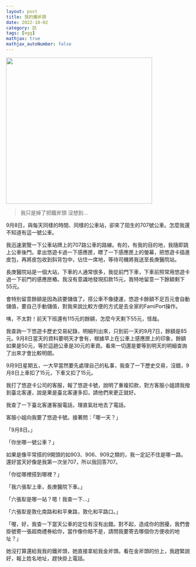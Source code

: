 ```yaml
---
layout: post
title: 我的鐵斧頭
date: 2022-10-02
category: 誌
tags: [egg]
mathjax: true
mathjax_autoNumber: false
---
```


<img src="/blog/assets/images/2022/ironAxe.jpg" style="width:400px"/>

> 我只是掉了把鐵斧頭
> 沒想到…

<!--more-->

9月8日，與每天同樣的時間、同樣的公車站，卻來了陌生的707號公車。怎麼我還不知道有這一號公車。

我迅速瀏覽一下公車站牌上的707路公車的路線。有的，有我的目的地，我隨即跳上公車後門。拿出悠遊卡過一下感應匣，瞟了一下感應匣上的螢幕，把悠遊卡插進皮包，再將皮包收到斜背包中，佔住一席地，等待司機將我送至長庚醫院站。

長庚醫院站是一個大站，下車的人通常很多，我從前門下車，下車前照常用悠遊卡過一下前門的感應匣樁。我沒有意識地發現扣款15元，我特地留意一下餘額剩下55元。

會特別留意餘額是因為該要儲值了。搭公車不像捷運，悠遊卡餘額不足百元會自動儲值，要自己手動儲值，對我來說比較方便的方式是去全家的FamiPort操作。

咦，不太對！前天下班還有115元的餘額，怎麼今天剩下55元，怪哉。

我查詢一下悠遊卡歷史交易紀錄，明細列出來，只到前一天的9月7日，餘額是85元。9月8日當天的資料要明天才會有，根據早上在公車上感應匣上的印象，餘額如果是50元，等於這趟公車是30元的車資。看來一切還是要等到明天的明細查詢了出來才會比較明朗。

9月9日星期五，一大早當然要先處理自己的私事，我查了一下歷史交易，沒錯，9月8日上車扣了15元，下車又扣了15元。

我打了悠遊卡公司的客服，報了悠遊卡號，說明了重複扣款，對方客服小姐請我撥到臺北客運，說是果是臺北客運多扣，請他們來更正就好。

我查了一下臺北客運客服電話，理直氣壯地去了電話。

客服小姐向我要了悠遊卡號。接著問：「哪一天？」

「9月8日。」

「你坐哪一號公車？」

如果是像平常搭的9開頭的如903、906、909之類的，我一定記不住是哪一路。還好當天好像是我第一次坐707，所以我回答707。

「你從哪裡搭到哪裡？」

「我六張犁上車，長庚醫院下車。」

「六張犁是哪一站？嗯！我查一下…」

「六張犁是敦化南路和和平東路，敦化和平路口。」

「喔，好，我查一下當天公車的定位有沒有出錯。對不起，造成你的困擾，我們會掛號寄一張超商禮券給你，當作像你賠不是，請問我要寄去哪個你方便收的地址？」

她沒打算還給我我的鐵斧頭，她直接拿給我金斧頭。看在金斧頭的份上，我趕緊說好，報上姓名地址，趕快掛上電話。

